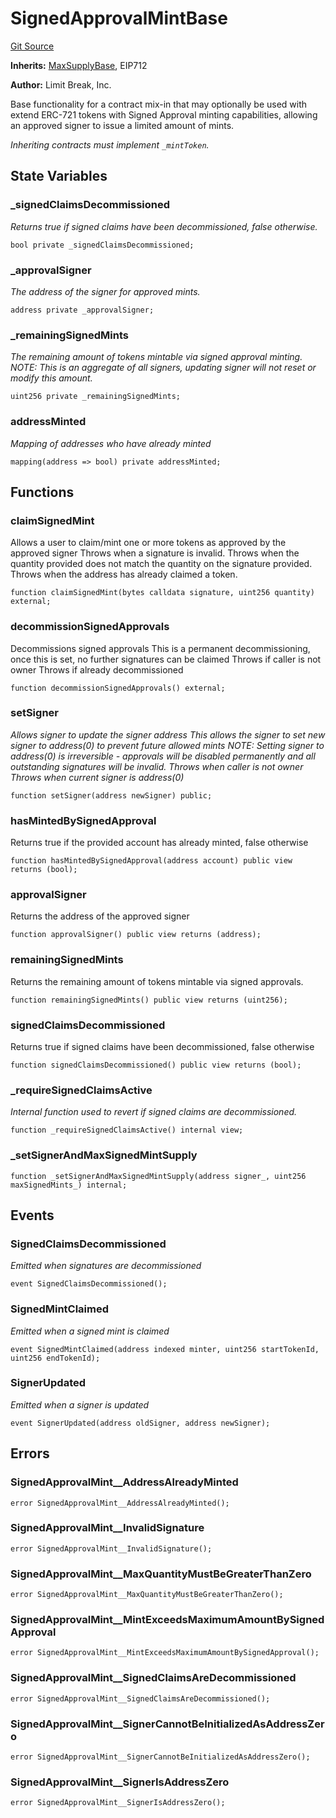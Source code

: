 # SignedApprovalMintBase
[Git Source](https://github.com/zanzai-dev/creator-token-standards/blob/e3ca932d2edc594487078ba2c4da4e803f84d6a3/src/minting/SignedApprovalMint.sol)

**Inherits:**
[MaxSupplyBase](/src/minting/MaxSupply.sol/abstract.MaxSupplyBase.md), EIP712

**Author:**
Limit Break, Inc.

Base functionality for a contract mix-in that may optionally be used with extend ERC-721 tokens with Signed Approval minting capabilities, allowing an approved signer to issue a limited amount of mints.

*Inheriting contracts must implement `_mintToken`.*


## State Variables
### _signedClaimsDecommissioned
*Returns true if signed claims have been decommissioned, false otherwise.*


```solidity
bool private _signedClaimsDecommissioned;
```


### _approvalSigner
*The address of the signer for approved mints.*


```solidity
address private _approvalSigner;
```


### _remainingSignedMints
*The remaining amount of tokens mintable via signed approval minting.
NOTE: This is an aggregate of all signers, updating signer will not reset or modify this amount.*


```solidity
uint256 private _remainingSignedMints;
```


### addressMinted
*Mapping of addresses who have already minted*


```solidity
mapping(address => bool) private addressMinted;
```


## Functions
### claimSignedMint

Allows a user to claim/mint one or more tokens as approved by the approved signer
Throws when a signature is invalid.
Throws when the quantity provided does not match the quantity on the signature provided.
Throws when the address has already claimed a token.


```solidity
function claimSignedMint(bytes calldata signature, uint256 quantity) external;
```

### decommissionSignedApprovals

Decommissions signed approvals
This is a permanent decommissioning, once this is set, no further signatures can be claimed
Throws if caller is not owner
Throws if already decommissioned


```solidity
function decommissionSignedApprovals() external;
```

### setSigner

*Allows signer to update the signer address
This allows the signer to set new signer to address(0) to prevent future allowed mints
NOTE: Setting signer to address(0) is irreversible - approvals will be disabled permanently and all outstanding signatures will be invalid.
Throws when caller is not owner
Throws when current signer is address(0)*


```solidity
function setSigner(address newSigner) public;
```

### hasMintedBySignedApproval

Returns true if the provided account has already minted, false otherwise


```solidity
function hasMintedBySignedApproval(address account) public view returns (bool);
```

### approvalSigner

Returns the address of the approved signer


```solidity
function approvalSigner() public view returns (address);
```

### remainingSignedMints

Returns the remaining amount of tokens mintable via signed approvals.


```solidity
function remainingSignedMints() public view returns (uint256);
```

### signedClaimsDecommissioned

Returns true if signed claims have been decommissioned, false otherwise


```solidity
function signedClaimsDecommissioned() public view returns (bool);
```

### _requireSignedClaimsActive

*Internal function used to revert if signed claims are decommissioned.*


```solidity
function _requireSignedClaimsActive() internal view;
```

### _setSignerAndMaxSignedMintSupply


```solidity
function _setSignerAndMaxSignedMintSupply(address signer_, uint256 maxSignedMints_) internal;
```

## Events
### SignedClaimsDecommissioned
*Emitted when signatures are decommissioned*


```solidity
event SignedClaimsDecommissioned();
```

### SignedMintClaimed
*Emitted when a signed mint is claimed*


```solidity
event SignedMintClaimed(address indexed minter, uint256 startTokenId, uint256 endTokenId);
```

### SignerUpdated
*Emitted when a signer is updated*


```solidity
event SignerUpdated(address oldSigner, address newSigner);
```

## Errors
### SignedApprovalMint__AddressAlreadyMinted

```solidity
error SignedApprovalMint__AddressAlreadyMinted();
```

### SignedApprovalMint__InvalidSignature

```solidity
error SignedApprovalMint__InvalidSignature();
```

### SignedApprovalMint__MaxQuantityMustBeGreaterThanZero

```solidity
error SignedApprovalMint__MaxQuantityMustBeGreaterThanZero();
```

### SignedApprovalMint__MintExceedsMaximumAmountBySignedApproval

```solidity
error SignedApprovalMint__MintExceedsMaximumAmountBySignedApproval();
```

### SignedApprovalMint__SignedClaimsAreDecommissioned

```solidity
error SignedApprovalMint__SignedClaimsAreDecommissioned();
```

### SignedApprovalMint__SignerCannotBeInitializedAsAddressZero

```solidity
error SignedApprovalMint__SignerCannotBeInitializedAsAddressZero();
```

### SignedApprovalMint__SignerIsAddressZero

```solidity
error SignedApprovalMint__SignerIsAddressZero();
```


